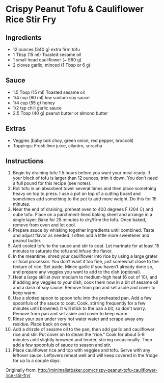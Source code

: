 Crispy Peanut Tofu & Cauliflower Rice Stir Fry
=========

Ingredients
---------
 * 12 ounces (340 g) extra firm tofu
 * 1 Tbsp (15 ml) Toasted sesame oil
 * 1 small head cauliflower (~ 580 g)
 * 2 cloves garlic, minced (1 Tbsp or 6 g)

Sauce
---------
 * 1.5 Tbsp (15 ml) Toasted sesame oil
 * 1/4 cup (60 ml) low sodium soy sauce
 * 1/4 cup (55 g) honey
 * 1/2 tsp chili garlic sauce
 * 2.5 Tbsp (40 g) peanut butter or almond butter

Extras
---------
 * Veggies (baby bok choy, green onion, red pepper, broccoli)
 * Toppings: Fresh lime juice, cilantro, sriracha

Instructions
---------
 1. Begin by draining tofu 1.5 hours before you want your meal ready. If your block of tofu is larger than 12 ounces, trim it down. You don’t need a full pound for this recipe (see notes).
 1. Roll tofu in an absorbent towel several times and then place something heavy on top to press. I use a pot on top of a cutting board and sometimes add something to the pot to add more weight. Do this for 15 minutes.
 1. Near the end of draining, preheat oven to 400 degrees F (204 C) and cube tofu. Place on a parchment-lined baking sheet and arrange in a single layer. Bake for 25 minutes to dry/firm the tofu. Once baked, remove from oven and let cool.
 1. Prepare sauce by whisking together ingredients until combined. Taste and adjust flavor as needed. I often add a little more sweetener and peanut butter.
 1. Add cooled tofu to the sauce and stir to coat. Let marinate for at least 15 minutes to saturate the tofu and infuse the flavor.
 1. In the meantime, shred your cauliflower into rice by using a large grater or food processor. You don’t want it too fine, just somewhat close to the texture of rice. Set aside. Mince garlic if you haven’t already done so, and prepare any veggies you want to add to the dish (optional).
 1. Heat a large skillet over medium to medium-high heat (6 out of 10), and if adding any veggies to your dish, cook them now in a bit of sesame oil and a dash of soy sauce. Remove from pan and set aside and cover to keep warm.
 1. Use a slotted spoon to spoon tofu into the preheated pan. Add a few spoonfuls of the sauce to coat. Cook, stirring frequently for a few minutes until browned. It will stick to the pan a bit, so don't worry. Remove from pan and set aside and cover to keep warm.
 1. Rinse your pan under very hot water water and scrape away any residue. Place back on oven.
 1. Add a drizzle of sesame oil to the pan, then add garlic and cauliflower rice and stir. Put cover on to steam the “rice.” Cook for about 5-8 minutes until slightly browned and tender, stirring occasionally. Then add a few spoonfuls of sauce to season and stir.
 1. Place cauliflower rice and top with veggies and tofu. Serve with any leftover sauce. Leftovers reheat well and will keep covered in the fridge for up to a couple days.

Originally from: http://minimalistbaker.com/crispy-peanut-tofu-cauliflower-rice-stir-fry/
